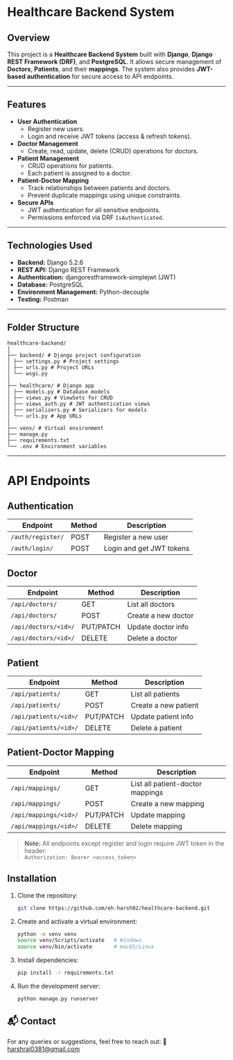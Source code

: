 # Healthcare Backend System

## Overview
This project is a **Healthcare Backend System** built with **Django**, **Django REST Framework (DRF)**, and **PostgreSQL**. It allows secure management of **Doctors**, **Patients**, and their **mappings**. The system also provides **JWT-based authentication** for secure access to API endpoints.

---

## Features
- **User Authentication**
  - Register new users.
  - Login and receive JWT tokens (access & refresh tokens).
- **Doctor Management**
  - Create, read, update, delete (CRUD) operations for doctors.
- **Patient Management**
  - CRUD operations for patients.
  - Each patient is assigned to a doctor.
- **Patient-Doctor Mapping**
  - Track relationships between patients and doctors.
  - Prevent duplicate mappings using unique constraints.
- **Secure APIs**
  - JWT authentication for all sensitive endpoints.
  - Permissions enforced via DRF `IsAuthenticated`.

---

## Technologies Used
- **Backend:** Django 5.2.6
- **REST API:** Django REST Framework
- **Authentication:** djangorestframework-simplejwt (JWT)
- **Database:** PostgreSQL
- **Environment Management:** Python-decouple
- **Testing:** Postman

---

## Folder Structure

```
healthcare-backend/
│
├── backend/ # Django project configuration
│ ├── settings.py # Project settings
│ ├── urls.py # Project URLs
│ └── wsgi.py
│
├── healthcare/ # Django app
│ ├── models.py # Database models
│ ├── views.py # ViewSets for CRUD
│ ├── views_auth.py # JWT authentication views
│ ├── serializers.py # Serializers for models
│ └── urls.py # App URLs
│
├── venv/ # Virtual environment
├── manage.py
├── requirements.txt
└── .env # Environment variables

```

---

# API Endpoints

## Authentication

| Endpoint           | Method | Description            |
|-------------------|--------|------------------------|
| `/auth/register/`  | POST   | Register a new user    |
| `/auth/login/`     | POST   | Login and get JWT tokens |

## Doctor

| Endpoint                | Method      | Description          |
|-------------------------|------------|--------------------|
| `/api/doctors/`         | GET        | List all doctors     |
| `/api/doctors/`         | POST       | Create a new doctor  |
| `/api/doctors/<id>/`    | PUT/PATCH  | Update doctor info   |
| `/api/doctors/<id>/`    | DELETE     | Delete a doctor      |

## Patient

| Endpoint                 | Method      | Description           |
|--------------------------|------------|---------------------|
| `/api/patients/`         | GET        | List all patients    |
| `/api/patients/`         | POST       | Create a new patient |
| `/api/patients/<id>/`    | PUT/PATCH  | Update patient info  |
| `/api/patients/<id>/`    | DELETE     | Delete a patient     |

## Patient-Doctor Mapping

| Endpoint                  | Method      | Description                  |
|---------------------------|------------|------------------------------|
| `/api/mappings/`          | GET        | List all patient-doctor mappings |
| `/api/mappings/`          | POST       | Create a new mapping         |
| `/api/mappings/<id>/`     | PUT/PATCH  | Update mapping               |
| `/api/mappings/<id>/`     | DELETE     | Delete mapping               |

> **Note:** All endpoints except register and login require JWT token in the header:  
> `Authorization: Bearer <access_token>`

## Installation

1. Clone the repository:  
   ```bash
   git clone https://github.com/eh-harsh02/healthcare-backend.git

   ```
2. Create and activate a virtual environment:
   ```bash
   python -m venv venv
   source venv/Scripts/activate   # Windows
   source venv/bin/activate       # macOS/Linux

   ```
3. Install dependencies:
   ```bash
   pip install -r requirements.txt

   ```
4. Run the development server:
   ```bash
   python manage.py runserver

   ```

## 📬 Contact

For any queries or suggestions, feel free to reach out:
📧 [harshraj0381@gmail.com](mailto:harshraj0381@gmail.com)

